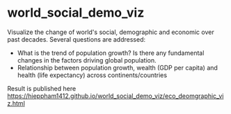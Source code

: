 # world_social_demo_viz

Visualize the change of world's social, demographic and economic over past decades. Several questions are addressed:
* What is the trend of population growth? Is there any fundamental changes in the factors driving global population.
* Relationship between population growth, wealth (GDP per capita) and health (life expectancy) across continents/countries


Result is published here https://hieppham1412.github.io/world_social_demo_viz/eco_deomgraphic_viz.html
